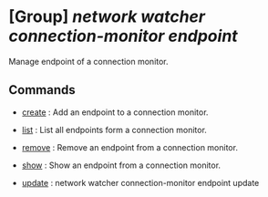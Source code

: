 # [Group] _network watcher connection-monitor endpoint_

Manage endpoint of a connection monitor.

## Commands

- [create](/Commands/network/watcher/connection-monitor/endpoint/_create.md)
: Add an endpoint to a connection monitor.

- [list](/Commands/network/watcher/connection-monitor/endpoint/_list.md)
: List all endpoints form a connection monitor.

- [remove](/Commands/network/watcher/connection-monitor/endpoint/_remove.md)
: Remove an endpoint from a connection monitor.

- [show](/Commands/network/watcher/connection-monitor/endpoint/_show.md)
: Show an endpoint from a connection monitor.

- [update](/Commands/network/watcher/connection-monitor/endpoint/_update.md)
: network watcher connection-monitor endpoint update
